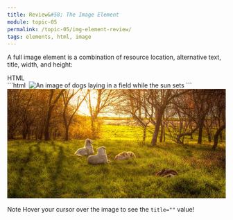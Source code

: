 ```yaml
---
title: Review&#58; The Image Element
module: topic-05
permalink: /topic-05/img-element-review/
tags: elements, html, image
---
```


<div class="divider-heading"></div>


A full image element is a combination of resource location, alternative text, title, width, and height:


<div id="code-heading">HTML</div>
```html
<img src="#" alt="" title="" width="" height="" />

<!-- For example: -->
<img src="./images/dogs-in-field.jpeg" alt="An image of dogs laying in a field while the sun sets" title="Dogs in a Sunlit Field" width="1000" height="500" />
```

<img src="../img/dogs-in-field.jpeg" alt="An image dogs laying in a field while the sun sets" title="Dogs in a Sunlit Field" />


<span class="label label-info">Note</span> Hover your cursor over the image to see the `title=""` value!
